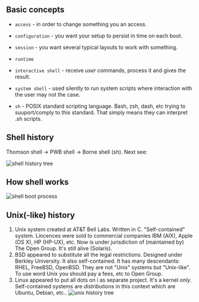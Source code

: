## Basic concepts
* `access` - in order to change something you an access.
* `configuration` - you want your setup to persist in time on each boot.
* `session` - you want several typical layouts to work with something.
* `runtime`

* `interactive shell` - receive *user* commands, process it and gives the result.
* `system shell` - used silently to run system scripts where interaction with the user may not the case.
* `sh` - POSIX standard scripting language. Bash, zsh, dash, etc trying to suuport/comply to this standard. That simply means they can interpret .sh scripts.

## Shell history
Thomson shell -> PWB shell -> Borne shell (sh). Next see:

![shell history tree](https://www.ibm.com/developerworks/library/l-linux-shells/figure1.gif)

## How shell works
![shell boot process](https://www.ibm.com/developerworks/aix/library/au-getstartedbash/login2.gif)

## Unix(-like) history
1. Unix system created at AT&T Bell Labs. Written in C. "Self-contained" system. Lincences were sold to commercial companies IBM (AIX), Apple (OS X), HP (HP-UX), etc. Now is under jurisdiction of (maintained by) The Open Group. It's still alive (Solaris).
1. BSD appeared to substitute all the legal restrictions. Designed under Berkley University. It also self-contained. It has many descendants: RHEL, FreeBSD, OpenBSD. They are not "Unix" systems but "Unix-like". To use word Unix you should pay a fees, etc to Open Group. 
1. Linux appeared to put all dots on i as separate project. It's a kernel *only*. Self-contained systems are *distributions* in this context which are Ubuntu, Debian, etc..
![unix history tree](https://qph.fs.quoracdn.net/main-qimg-b2f5ed77ec03ade04f922cb32ea0ce6a)

